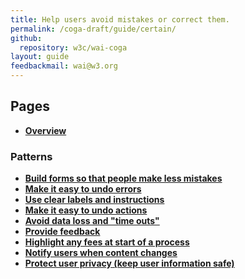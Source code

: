 ```yaml
---
title: Help users avoid mistakes or correct them.
permalink: /coga-draft/guide/certain/
github:
  repository: w3c/wai-coga
layout: guide
feedbackmail: wai@w3.org
---
```


## Pages

- **[Overview](./overview)**

### Patterns

- **[Build forms so that people make less mistakes](./prevent-mistakes)**
- **[Make it easy to undo errors](./undoable-errors)**
- **[Use clear labels and instructions](./)**
- **[Make it easy to undo actions](./rollback-actions)**
- **[Avoid data loss and "time outs"](./avoid-loss)**
- **[Provide feedback](./provide-feedback)**
- **[Highlight any fees at start of a process](./highlight-fees)**
- **[Notify users when content changes](./notify-changes)**
- **[Protect user privacy (keep user information safe)](./protect-privacy)**
